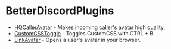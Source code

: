 # BetterDiscordPlugins

 - [HQCallerAvatar](HQCallerAvatar) - Makes incoming caller's avatar high quality.
 - [CustomCSSToggle](CustomCSSToggle) - Toggles CustomCSS with CTRL + B.
 - [LinkAvatar](LinkAvatar) - Opens a user's avatar in your browser.